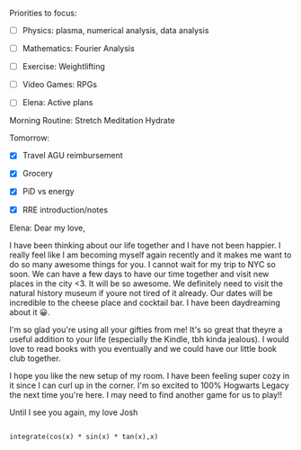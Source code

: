 Priorities to focus:
- [ ] Physics: plasma, numerical analysis, data analysis
- [ ] Mathematics: Fourier Analysis
- [ ] Exercise: Weightlifting
- [ ] Video Games: RPGs
- [ ] Elena: Active plans


Morning Routine:
	Stretch
	Meditation
	Hydrate


Tomorrow:
- [x] Travel AGU reimbursement
- [x] Grocery
- [x] PiD vs energy
- [x] RRE introduction/notes


Elena: 
Dear my love,

I have been thinking about our life together and I have not been happier. I really feel like I am becoming myself again recently and it makes me want to do so many awesome things for you. I cannot wait for my trip to NYC so soon. We can have a few days to have our time together and visit new places in the city <3. It will be so awesome. We definitely need to visit the natural history museum if youre not tired of it already. Our dates will be incredible to the cheese place and cocktail bar. I have been daydreaming about it 😀. 

I'm so glad you're using all your gifties from me! It's so great that theyre a useful addition to your life (especially the Kindle, tbh kinda jealous). I would love to read books with you eventually and we could have our little book club together.

I hope you like the new setup of my room. I have been feeling super cozy in it since I can curl up in the corner. I'm so excited to 100% Hogwarts Legacy the next time you're here. I may need to find another game for us to play!!

Until I see you again, my love
Josh 



```mathpad

integrate(cos(x) * sin(x) * tan(x),x)

```
